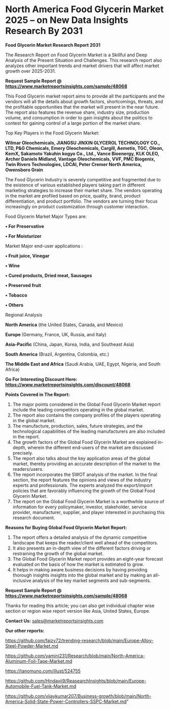 # North America Food Glycerin Market 2025 – on New Data Insights Research By 2031

<strong>Food Glycerin Market Research Report 2031</strong>

The Research Report on Food Glycerin Market is a Skillful and Deep Analysis of the Present Situation and Challenges. This research report also analyzes other important trends and market drivers that will affect market growth over 2025-2031.

<strong>Request Sample Report @ <a href=https://www.marketreportsinsights.com/sample/48068>https://www.marketreportsinsights.com/sample/48068</a></strong>

This Food Glycerin market report aims to provide all the participants and the vendors will all the details about growth factors, shortcomings, threats, and the profitable opportunities that the market will present in the near future. The report also features the revenue share, industry size, production volume, and consumption in order to gain insights about the politics to contest for gaining control of a large portion of the market share.

Top Key Players in the Food Glycerin Market:

<strong>Wilmar Oleochemicals, JIANGSU JINXIN GLYCEROL TECHNOLOGY CO., LTD, P&G Chemicals, Emery Oleochemicals, Cargill, Aemetis, TGC, Oleon, KemX, Sakamoto Yakuhin kogyo Co., Ltd., Vance Bioenergy, KLK OLEO, Archer Daniels Midland, Vantage Oleochemicals, VVF, PMC Biogenix, Twin Rivers Technologies, LDCAI, Peter Cremer North America, Owensboro Grain</strong>

The Food Glycerin Industry is severely competitive and fragmented due to the existence of various established players taking part in different marketing strategies to increase their market share. The vendors operating in the market are profiled based on price, quality, brand, product differentiation, and product portfolio. The vendors are turning their focus increasingly on product customization through customer interaction.

Food Glycerin Market Major Types are:

<strong>•  For Preservative

•  For Moisturizer</strong>

Market Major end-user applications :

<strong>•  Fruit juice, Vinegar

•  Wine

•  Cured products, Dried meat, Sausages

•  Preserved fruit

•  Tobacco

•  Others</strong>

Regional Analysis

</u><strong><b>North America</b></strong> (the United States, Canada, and Mexico)

<strong><b>Europe </b></strong>(Germany, France, UK, Russia, and Italy)

<strong><b>Asia-Pacific</b></strong> (China, Japan, Korea, India, and Southeast Asia)

<strong><b>South America</b></strong> (Brazil, Argentina, Colombia, etc.)

<strong><b>The Middle East and Africa</b></strong> (Saudi Arabia, UAE, Egypt, Nigeria, and South Africa)

<strong>Go For Interesting Discount Here: <a href=https://www.marketreportsinsights.com/discount/48068>https://www.marketreportsinsights.com/discount/48068</a></strong>

<strong>Points Covered in The Report:</strong>
<ol>
  <li>The major points considered in the Global Food Glycerin Market report include the leading competitors operating in the global market.</li>
  <li>The report also contains the company profiles of the players operating in the global market.</li>
  <li>The manufacture, production, sales, future strategies, and the technological capabilities of the leading manufacturers are also included in the report.</li>
  <li>The growth factors of the Global Food Glycerin Market are explained in-depth, wherein the different end-users of the market are discussed precisely.</li>
  <li>The report also talks about the key application areas of the global market, thereby providing an accurate description of the market to the readers/users.</li>
  <li>The report incorporates the SWOT analysis of the market. In the final section, the report features the opinions and views of the industry experts and professionals. The experts analyzed the export/import policies that are favorably influencing the growth of the Global Food Glycerin Market.</li>
  <li>The report on the Global Food Glycerin Market is a worthwhile source of information for every policymaker, investor, stakeholder, service provider, manufacturer, supplier, and player interested in purchasing this research document.</li>
</ol>
<strong>Reasons for Buying Global Food Glycerin Market Report:</strong>

<ol>
  <li>The report offers a detailed analysis of the dynamic competitive landscape that keeps the reader/client well ahead of the competitors.</li>
  <li>It also presents an in-depth view of the different factors driving or restraining the growth of the global market.</li>
  <li>The Global Food Glycerin Market report provides an eight-year forecast evaluated on the basis of how the market is estimated to grow.</li>
  <li>It helps in making aware business decisions by having providing thorough insights insights into the global market and by making an all-inclusive analysis of the key market segments and sub-segments.</li>
</ol>
<strong>Request Sample Report @ <a href=https://www.marketreportsinsights.com/sample/48068>https://www.marketreportsinsights.com/sample/48068</a></strong>


Thanks for reading this article; you can also get individual chapter wise section or region wise report version like Asia, United States, Europe.

<strong>Contact Us:</strong>
sales@marketreportsinsights.com

<strong>Our other reports:</strong>

<a href=https://github.com/faizy72/trending-research/blob/main/Europe-Alloy-Steel-Powder-Market.md>https://github.com/faizy72/trending-research/blob/main/Europe-Alloy-Steel-Powder-Market.md</a>

<a href=https://github.com/yamini231/Research/blob/main/North-America-Aluminum-Foil-Tape-Market.md>https://github.com/yamini231/Research/blob/main/North-America-Aluminum-Foil-Tape-Market.md</a>

<a href=https://tanomuno.com/illust/524755>https://tanomuno.com/illust/524755</a>

<a href=https://github.com/Hindavii9/ReasearchInsights/blob/main/Europe-Automobile-Fuel-Tank-Market.md>https://github.com/Hindavii9/ReasearchInsights/blob/main/Europe-Automobile-Fuel-Tank-Market.md</a>

<a href=https://github.com/vijaykumar207/Business-growth/blob/main/North-America-Solid-State-Power-Controllers-SSPC-Market.md>https://github.com/vijaykumar207/Business-growth/blob/main/North-America-Solid-State-Power-Controllers-SSPC-Market.md</a>"
